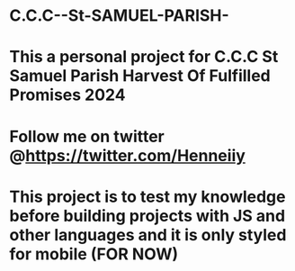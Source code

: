 # C.C.C--St-SAMUEL-PARISH-
# This a personal project for C.C.C St Samuel Parish Harvest Of Fulfilled Promises 2024 

# Follow me on twitter @https://twitter.com/Henneiiy 
# This project is to test my knowledge before building projects with JS and other languages and it is only styled for mobile (FOR NOW)
